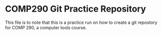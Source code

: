 # COMP290 Git Practice Repository
This file is to note that this is a practice run on how to create a git repostory for COMP 290, a computer tools course.
